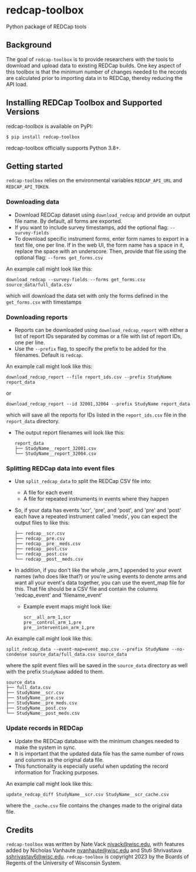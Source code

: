 # redcap-toolbox

Python package of REDCap tools

## Background

The goal of `redcap-toolbox` is to provide researchers with the tools to download and upload data to existing REDCap
builds. One key aspect of this toolbox is that the minimum number of changes needed to the records are calculated prior
to importing data in to REDCap, thereby reducing the API load.

## Installing REDCap Toolbox and Supported Versions

redcap-toolbox is available on PyPI:

```console
$ pip install redcap-toolbox
```

redcap-toolbox officially supports Python 3.8+.

## Getting started

`redcap-toolbox` relies on the environmental variables `REDCAP_API_URL` and `REDCAP_API_TOKEN`.

### Downloading data

* Download REDCap dataset using `download_redcap` and provide an output file name. By default, all forms are exported.
* If you want to include survey timestamps, add the optional flag: `--survey-fields`
* To download specific instrument forms, enter form names to export in a text file, one per line. If in the web UI, the
  form name has a space in it, replace the space with an underscore. Then, provide that file using the optional flag:
  `--forms get_forms.csv`

An example call might look like this:

`download_redcap --survey-fields --forms get_forms.csv source_data/full_data.csv`

which will download the data set with only the forms defined in the `get_forms.csv` with timestamps

### Downloading reports

* Reports can be downloaded using `download_redcap_report` with either a list of report IDs separated by commas or a
  file with list of report IDs, one per line.
* Use the `--prefix` flag, to specify the prefix to be added for the filenames. Default is `redcap`.

An example call might look like this:

`download_redcap_report --file report_ids.csv --prefix StudyName report_data`

or

`download_redcap_report --id 32001,32004 --prefix StudyName report_data`

which will save all the reports for IDs listed in the `report_ids.csv` file in the `report_data` directory.

* The output report filenames will look like this:
  ```
  report_data
  ├── StudyName__report_32001.csv
  └── StudyName__report_32004.csv
  ```

### Splitting REDCap data into event files

* Use `split_redcap_data` to split the REDCap CSV file into:
    * A file for each event
    * A file for repeated instruments in events where they happen

* So, if your data has events 'scr', 'pre', and 'post', and 'pre' and 'post'
  each have a repeated instrument called 'meds', you can expect the output files to like this:
  ```
  ├── redcap__scr.csv
  ├── redcap__pre.csv
  ├── redcap__pre__meds.csv
  ├── redcap__post.csv
  ├── redcap__post.csv
  └── redcap__post__meds.csv
  ```

* In addition, if you don't like the whole _arm_1 appended to your event names
  (who does like that?) or you're using events to denote arms and want all your
  event's data together, you can use the event_map file for this. That file
  should be a CSV file and contain the columns 'redcap_event' and 'filename_event'

    * Example event maps might look like:
      ```
      scr__all_arm_1,scr
      pre__control_arm_1,pre
      pre__intervention_arm_1,pre
      ```

An example call might look like this:

`split_redcap_data --event-map=event_map.csv --prefix StudyName --no-condense source_data/full_data.csv source_data`

where the split event files will be saved in the `source_data` directory as well with the prefix `StudyName` added to
them.

```
source_data
├── full_data.csv
├── StudyName__scr.csv
├── StudyName__pre.csv
├── StudyName__pre_meds.csv
├── StudyName__post.csv
└── StudyName__post_meds.csv
```

### Update records in REDCap

* Update the REDCap database with the minimum changes needed to make the system in sync.
* It is important that the updated data file has the same number of rows and columns as the original data file.
* This functionality is especially useful when updating the record information for Tracking purposes.

An example call might look like this:

`update_redcap_diff StudyName__scr.csv StudyName__scr_cache.csv`

where the `_cache.csv` file contains the changes made to the original data file.

## Credits

`redcap-toolbox` was written by Nate Vack <njvack@wisc.edu>, with features added by Nicholas
Vanhaute <nvanhaute@wisc.edu> and Stuti Shrivastava <sshrivastav6@wisc.edu>.
`redcap-toolbox` is copyright 2023 by the Boards of Regents of the University of Wisconsin System.